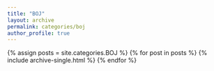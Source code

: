 ```yaml
---
title: "BOJ"
layout: archive
permalink: categories/boj
author_profile: true
---
```



{% assign posts = site.categories.BOJ %}
{% for post in posts %} {% include archive-single.html %} {% endfor %}
